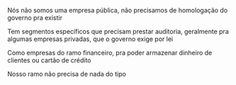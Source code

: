 Nós não somos uma empresa pública, não precisamos de homologação do governo pra existir

  

Tem segmentos específicos que precisam prestar auditoria, geralmente pra algumas empresas privadas, que o governo exige por lei

  

Como empresas do ramo financeiro, pra poder armazenar dinheiro de clientes ou cartão de crédito

  

Nosso ramo não precisa de nada do tipo